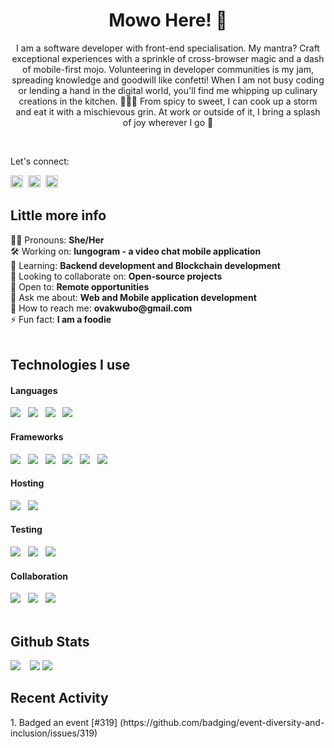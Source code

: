 <!-- About -->
<h1 align="center">Mowo Here! 👋 </h1>
<p align="center"> I am a software developer with front-end specialisation. My mantra? Craft exceptional experiences with a sprinkle of cross-browser magic and a dash of mobile-first mojo. Volunteering in developer communities is my jam, spreading knowledge and goodwill like confetti! When I am not busy coding or lending a hand in the digital world, you'll find me whipping up culinary creations in the kitchen. 🍳👨‍🍳 From spicy to sweet, I can cook up a storm and eat it with a mischievous grin. At work or outside of it, I bring a splash of joy wherever I go 🤭</p>

</br>

<!-- Socials -->
<p>Let's connect:&nbsp;</p>
<a href="https://twitter.com/iammowo" target="_blank"><img height="20" width="20" src="https://cdn.simpleicons.org/x/000000/ffffff" /></a>&nbsp;
<a href="https://www.linkedin.com/in/victoria-akwubo-59b009153/" target="_blank"><img height="20" width="20" src="https://cdn.simpleicons.org/linkedin" /></a>&nbsp;
<a href="https://www.instagram.com/iammowo_/?hl=en" target="_blank"><img height="20" width="20" src="https://cdn.simpleicons.org/instagram" /></a>&nbsp;

<!-- Status -->
<div>
    <h2>Little more info</h2>
    👩🏾 Pronouns:                    <strong>She/Her</strong></br>
    🛠️ Working on:                  <strong>Iungogram - a video chat mobile application</strong></br>
    🧠 Learning:                    <strong>Backend development and Blockchain development</strong></br>
    👯 Looking to collaborate on:   <strong>Open-source projects</strong></br>
    🤔 Open to:                     <strong>Remote opportunities</strong></br>
    💬 Ask me about:                <strong>Web and Mobile application development</strong></br>
    📧 How to reach me:             <strong>ovakwubo@gmail.com</strong></br>
    ⚡ Fun fact:                     <strong>I am a foodie</strong>
</div>

</br>

<!-- Skills -->
<div>
  <h2>Technologies I use</h2>
  <h4>Languages</h4>
  <img src="https://img.shields.io/badge/html5-%23E34F26.svg?style=for-the-badge&logo=html5&logoColor=white" /> &nbsp;
  <img src="https://img.shields.io/badge/css3-%231572B6.svg?style=for-the-badge&logo=css3&logoColor=white" /> &nbsp;
  <img src="https://img.shields.io/badge/typescript-%23007ACC.svg?style=for-the-badge&logo=typescript&logoColor=white" /> &nbsp;
  <img src="https://img.shields.io/badge/javascript-%23323330.svg?style=for-the-badge&logo=javascript&logoColor=%23F7DF1E" /> &nbsp;</br>
  
  <h4>Frameworks</h4>
  <img src="https://img.shields.io/badge/tailwindcss-%2338B2AC.svg?style=for-the-badge&logo=tailwind-css&logoColor=white" /> &nbsp;
  <img src="https://img.shields.io/badge/MUI-%230081CB.svg?style=for-the-badge&logo=mui&logoColor=white" /> &nbsp;
  <img src="https://img.shields.io/badge/react-%2320232a.svg?style=for-the-badge&logo=react&logoColor=%2361DAFB" /> &nbsp;
  <img src="https://img.shields.io/badge/react_native-%2320232a.svg?style=for-the-badge&logo=react&logoColor=%2361DAFB" /> &nbsp;
  <img src="https://img.shields.io/badge/expo-1C1E24?style=for-the-badge&logo=expo&logoColor=#D04A37" /> &nbsp;
  <img src="https://img.shields.io/badge/Next-black?style=for-the-badge&logo=next.js&logoColor=white" /> &nbsp;</br>

  <h4>Hosting</h4>
  <img src="https://img.shields.io/badge/netlify-%23000000.svg?style=for-the-badge&logo=netlify&logoColor=#00C7B7" /> &nbsp;
  <img src="https://img.shields.io/badge/vercel-%23000000.svg?style=for-the-badge&logo=vercel&logoColor=white" /> &nbsp;</br>

  <h4>Testing</h4>
  <img src="https://img.shields.io/badge/-jest-%23C21325?style=for-the-badge&logo=jest&logoColor=white" /> &nbsp;
  <img src="https://img.shields.io/badge/SonarQube-black?style=for-the-badge&logo=sonarqube&logoColor=4E9BCD" /> &nbsp;
  <img src="https://img.shields.io/badge/-TestingLibrary-%23E33332?style=for-the-badge&logo=testing-library&logoColor=white" /> &nbsp; </br>

  <h4>Collaboration</h4>
  <img src="https://img.shields.io/badge/Slack-4A154B?style=for-the-badge&logo=slack&logoColor=white" /> &nbsp;
  <img src="https://img.shields.io/badge/Notion-%23000000.svg?style=for-the-badge&logo=notion&logoColor=white" /> &nbsp;
  <img src="https://img.shields.io/badge/Trello-%23026AA7.svg?style=for-the-badge&logo=Trello&logoColor=white" /> &nbsp; </br>
</div>

</br>

<!-- Github Stats -->
<h2>Github Stats</h2>
<img align="left" src="https://github-readme-stats-ejw8-mowos-projects.vercel.app/api?username=mo-wo&show_icons=true&theme=radical&hide_border=true&bg_color=00000000&locale=en&count-private=true&rank_icon=github" />&nbsp;&nbsp;
<img src="https://github-readme-stats-ejw8-mowos-projects.vercel.app/api/top-langs?username=mo-wo&show_icons=true&locale=en&layout=compact&theme=radical&hide_border=true&bg_color=00000000" />
<img src="https://github-readme-streak-stats.herokuapp.com/?user=mo-wo&theme=radical&hide_border=true&background=00000000"/>

<!-- Recent Activities -->
<h2>Recent Activity</h2>
<!--START_SECTION:activity-->
1. Badged an event [#319] (https://github.com/badging/event-diversity-and-inclusion/issues/319)
<!--END_SECTION:activity-->
